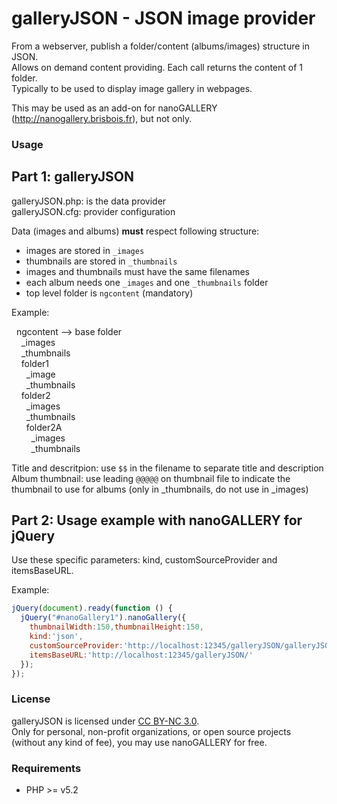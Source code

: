 galleryJSON - JSON image provider
===========

From a webserver, publish a folder/content (albums/images) structure in JSON.  
Allows on demand content providing. Each call returns the content of 1 folder.  
Typically to be used to display image gallery in webpages.  

This may be used as an add-on for nanoGALLERY (http://nanogallery.brisbois.fr), but not only.


### Usage

Part 1: galleryJSON
-----

galleryJSON.php: is the data provider  
galleryJSON.cfg: provider configuration

Data (images and albums) **must** respect following structure:
- images are stored in `_images`
- thumbnails are stored in `_thumbnails`
- images and thumbnails must have the same filenames
- each album needs one `_images` and one `_thumbnails` folder
- top level folder is `ngcontent` (mandatory)

Example:

&nbsp;&nbsp;ngcontent --> base folder  
&nbsp;&nbsp;&nbsp;&nbsp;_images  
&nbsp;&nbsp;&nbsp;&nbsp;_thumbnails  
&nbsp;&nbsp;&nbsp;&nbsp;folder1  
&nbsp;&nbsp;&nbsp;&nbsp;&nbsp;&nbsp;_image  
&nbsp;&nbsp;&nbsp;&nbsp;&nbsp;&nbsp;_thumbnails  
&nbsp;&nbsp;&nbsp;&nbsp;folder2  
&nbsp;&nbsp;&nbsp;&nbsp;&nbsp;&nbsp;_images  
&nbsp;&nbsp;&nbsp;&nbsp;&nbsp;&nbsp;_thumbnails  
&nbsp;&nbsp;&nbsp;&nbsp;&nbsp;&nbsp;folder2A  
&nbsp;&nbsp;&nbsp;&nbsp;&nbsp;&nbsp;&nbsp;&nbsp;_images  
&nbsp;&nbsp;&nbsp;&nbsp;&nbsp;&nbsp;&nbsp;&nbsp;_thumbnails  

        
Title and descritpion: use `$$` in the filename to separate title and description
Album thumbnail: use leading `@@@@@` on thumbnail file to indicate the thumbnail to use for albums (only in _thumbnails, do not use in _images)


Part 2: Usage example with nanoGALLERY for jQuery
-----

Use these specific parameters: kind, customSourceProvider and itemsBaseURL.


Example:

```js
jQuery(document).ready(function () {
  jQuery("#nanoGallery1").nanoGallery({
    thumbnailWidth:150,thumbnailHeight:150,
    kind:'json',
    customSourceProvider:'http://localhost:12345/galleryJSON/galleryJSON.php',
    itemsBaseURL:'http://localhost:12345/galleryJSON/'
  });
});
```



### License

galleryJSON is licensed under [CC BY-NC 3.0](http://creativecommons.org/licenses/by-nc/3.0/).  
Only for personal, non-profit organizations, or open source projects (without any kind of fee), you may use nanoGALLERY for free.



### Requirements
* PHP >= v5.2 

